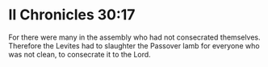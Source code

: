 # II Chronicles 30:17

For there were many in the assembly who had not consecrated themselves. Therefore the Levites had to slaughter the Passover lamb for everyone who was not clean, to consecrate it to the Lord.
